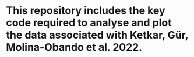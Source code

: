 # This repository includes the key code required to analyse and plot the data associated with Ketkar, Gür, Molina-Obando et al. 2022.
